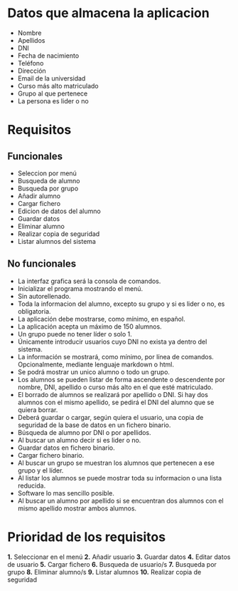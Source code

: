 
# Datos que almacena la aplicacion

* Nombre
* Apellidos
* DNI
* Fecha de nacimiento
* Teléfono
* Dirección
* Email de la universidad
* Curso más alto matriculado
* Grupo al que pertenece
* La persona es lider o no

# Requisitos  

## Funcionales

* Seleccion por menú
* Busqueda de alumno
* Busqueda por grupo
* Añadir alumno
* Cargar fichero
* Edicion de datos del alumno
* Guardar datos
* Eliminar alumno
* Realizar copia de seguridad
* Listar alumnos del sistema

## No funcionales

* La interfaz grafica será la consola de comandos.
* Inicializar el programa mostrando el menú.
* Sin autorellenado.
* Toda la informacion del alumno, excepto su grupo y si es lider o no, es obligatoria.
* La aplicación debe mostrarse, como mínimo, en español. 
* La aplicación acepta un máximo de 150 alumnos. 
* Un grupo puede no tener líder o solo 1. 
* Únicamente introducir usuarios cuyo DNI no exista ya dentro del sistema.
* La información se mostrará, como mínimo, por línea de comandos. Opcionalmente, mediante lenguaje markdown o html. 
* Se podrá mostrar un unico alumno o todo un grupo.
* Los alumnos se pueden listar de forma ascendente o descendente por nombre, DNI, apellido o curso más alto en el que esté matriculado.
* El borrado de alumnos se realizará por apellido o DNI. Si hay dos alumnos con el mismo apellido, se pedirá el DNI del alumno que se quiera borrar. 
* Deberá guardar o cargar, según quiera el usuario, una copia de seguridad de la base de datos en un fichero binario. 
* Búsqueda de alumno por DNI o por apellidos.
* Al buscar un alumno decir si es lider o no.
* Guardar datos en fichero binario.
* Cargar fichero binario.
* Al buscar un grupo se muestran los alumnos que pertenecen a ese grupo y el líder.  
* Al listar los alumnos se puede mostrar toda su informacion o una lista reducida.
* Software lo mas sencillo posible.
* Al buscar un alumno por apellido si se encuentran dos alumnos con el mismo apellido mostrar ambos alumnos.

# Prioridad de los requisitos

**1.** Seleccionar en el menú
**2.** Añadir usuario
**3.** Guardar datos
**4.** Editar datos de usuario
**5.** Cargar fichero
**6.** Busqueda de usuario/s
**7.** Busqueda por grupo 
**8.** Eliminar alumno/s
**9.** Listar alumnos
**10.** Realizar copia de seguridad 


